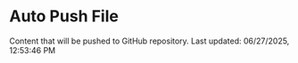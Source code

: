 # Auto Push File

Content that will be pushed to GitHub repository.
Last updated: 06/27/2025, 12:53:46 PM